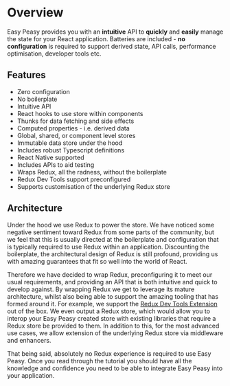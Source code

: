 # Overview

Easy Peasy provides you with an <strong>intuitive</strong> API to <strong>quickly</strong> and <strong>easily</strong> manage the state for your React application. Batteries are included - <strong>no configuration</strong> is required to support derived state, API calls, performance optimisation, developer tools etc.

## Features

  - Zero configuration
  - No boilerplate
  - Intuitive API
  - React hooks to use store within components
  - Thunks for data fetching and side effects
  - Computed properties - i.e. derived data
  - Global, shared, or component level stores
  - Immutable data store under the hood
  - Includes robust Typescript definitions
  - React Native supported
  - Includes APIs to aid testing
  - Wraps Redux, all the radness, without the boilerplate
  - Redux Dev Tools support preconfigured
  - Supports customisation of the underlying Redux store

## Architecture

Under the hood we use Redux to power the store. We have noticed some negative sentiment toward Redux from some parts of the community, but we feel that this is usually directed at the boilerplate and configuration that is typically required to use Redux within an application. Discounting the boilerplate, the architectural design of Redux is still profound, providing us with amazing guarantees that fit so well into the world of React.

Therefore we have decided to wrap Redux, preconfiguring it to meet our usual requirements, and providing an API that is both intuitive and quick to develop against. By wrapping Redux we get to leverage its mature architecture, whilst also being able to support the amazing tooling that has formed around it. For example, we support the [Redux Dev Tools Extension](https://github.com/zalmoxisus/redux-devtools-extension) out of the box. We even output a Redux store, which would allow you to interop your Easy Peasy created store with existing libraries that require a Redux store be provided to them. In addition to this, for the most advanced use cases, we allow extension of the underlying Redux store via middleware and enhancers.

That being said, absolutely no Redux experience is required to use Easy Peasy. Once you read through the tutorial you should have all the knowledge and confidence you need to be able to integrate Easy Peasy into your application.

